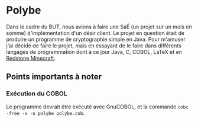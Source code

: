 # Polybe
Dans le cadre du BUT, nous avions à faire une SaÉ (un projet sur un mois en somme) d'implémentation d'un désir client. Le projet en question était de produire un programme de cryptographie simple en Java. Pour m'amuser j'ai décidé de faire le projet, mais en essayant de le faire dans différents langages de programmation dont à ce jour Java, C, COBOL, LaTeX et en [Redstone Minecraft](https://github.com/HashDG/minecraft-computers# "Dépôt d'ordinateurs en redstone").
## Points importants à noter
### Exécution du COBOL
Le programme devrait être exécuté avec GnuCOBOL, et la commande `cobc -free -x -o polybe polybe.cob`.
